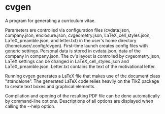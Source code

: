 # cvgen

A program for generating a curriculum vitae.

Parameters are controlled via configuration files (cvdata.json, company.json, enclosure.json, cvgeometry.json, LaTeX\_cell\_styles.json, LaTeX\_preamble.json, and letter.txt) in the user's home directory (/home/user/.config/cvgen).
First-time launch creates config files with generic settings. Personal data is stored in cvdata.json, data of the company in company.json. The cv's layout is controlled by cvgeometry.json, LaTeX settings can be changed in LaTeX\_cell\_styles.json and LaTeX\_preamble.json. Letter.txt contains the text of the motivational letter.

Running cvgen generates a LaTeX file that makes use of the document class "standalone". The generated LaTeX code relies heavily on the TikZ package to create text boxes and graphical elements.

Compilation and opening of the resulting PDF file can be done automatically by command-line options. Descriptions of all options are displayed when calling the --help option.

